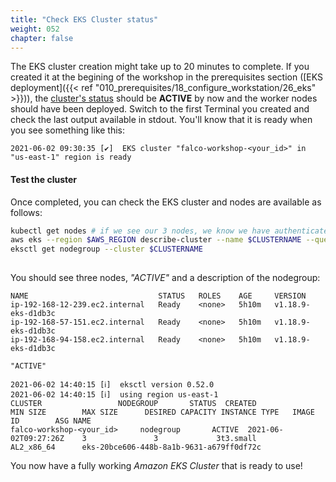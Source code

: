 ```yaml
---
title: "Check EKS Cluster status"
weight: 052
chapter: false
---
```


<!-- See https://eksctl.io/  -->

The EKS cluster creation might take up to 20 minutes to complete. If you created it at the begining of the workshop in the prerequisites section ([EKS deployment]({{< ref "010_prerequisites/18_configure_workstation/26_eks" >}})), the [cluster's status](https://us-west-1.console.aws.amazon.com/ecs/home?region=us-west-1#/clusters) should be **ACTIVE** by now and the worker nodes should have been deployed. Switch to the first Terminal you created and check the last output available in stdout. You'll know that it is ready when you see something like this:

```log
2021-06-02 09:30:35 [✔]  EKS cluster "falco-workshop-<your_id>" in "us-east-1" region is ready
```

#### Test the cluster

Once completed, you can check the EKS cluster and nodes are available as follows:

  ```bash
  kubectl get nodes # if we see our 3 nodes, we know we have authenticated correctly
  aws eks --region $AWS_REGION describe-cluster --name $CLUSTERNAME --query cluster.status
  eksctl get nodegroup --cluster $CLUSTERNAME
   
  ```

You should see three nodes, *"ACTIVE"* and a description of the nodegroup: 

```log
NAME                             STATUS   ROLES    AGE     VERSION
ip-192-168-12-239.ec2.internal   Ready    <none>   5h10m   v1.18.9-eks-d1db3c
ip-192-168-57-151.ec2.internal   Ready    <none>   5h10m   v1.18.9-eks-d1db3c
ip-192-168-94-158.ec2.internal   Ready    <none>   5h10m   v1.18.9-eks-d1db3c

"ACTIVE"

2021-06-02 14:40:15 [ℹ]  eksctl version 0.52.0
2021-06-02 14:40:15 [ℹ]  using region us-east-1
CLUSTER                 NODEGROUP       STATUS  CREATED                 MIN SIZE        MAX SIZE      DESIRED CAPACITY INSTANCE TYPE   IMAGE ID        ASG NAME
falco-workshop-<your_id>     nodegroup       ACTIVE  2021-06-02T09:27:26Z    3               3             3t3.small        AL2_x86_64      eks-20bce606-448b-8a1b-9631-a679ff0df72c
```

You now have a fully working *Amazon EKS Cluster* that is ready to use!